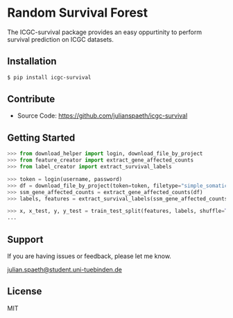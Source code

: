 # Random Survival Forest

The ICGC-survival package provides an easy oppurtinity to perform survival prediction on ICGC datasets.

## Installation
```sh
$ pip install icgc-survival
```

## Contribute

- Source Code: https://github.com/julianspaeth/icgc-survival

## Getting Started

```python
>>> from download_helper import login, download_file_by_project
>>> from feature_creator import extract_gene_affected_counts
>>> from label_creator import extract_survival_labels

>>> token = login(username, password)
>>> df = download_file_by_project(token=token, filetype="simple_somatic_mutation", release=28, project_code="ALL-US")
>>> ssm_gene_affected_counts = extract_gene_affected_counts(df)
>>> labels, features = extract_survival_labels(ssm_gene_affected_counts, donors)

>>> x, x_test, y, y_test = train_test_split(features, labels, shuffle=True, test_size=0.33, random_state=10)
...
```

## Support

If you are having issues or feedback, please let me know.

julian.spaeth@student.uni-tuebinden.de

## License
MIT